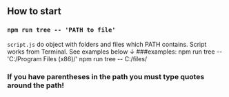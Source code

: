 
## How to start
### `npm run tree -- 'PATH to file'`

`script.js` do object with folders and files which PATH contains. Script works from Terminal. See examples below ↓
###examples:
npm run tree -- 'C:/Program Files (x86)/'
npm run tree -- C:/files/

### If you have parentheses in the path you must type quotes around the path!
